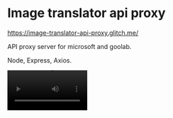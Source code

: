 # Image translator api proxy

https://image-translator-api-proxy.glitch.me/

API proxy server for microsoft and goolab.

Node, Express, Axios.




<video width="180" controls>
    <source src="https://user-images.githubusercontent.com/6877923/115474571-03c75800-a23e-11eb-8096-8973aad5fa9f.mp4" type="video/mp4">
</video>
